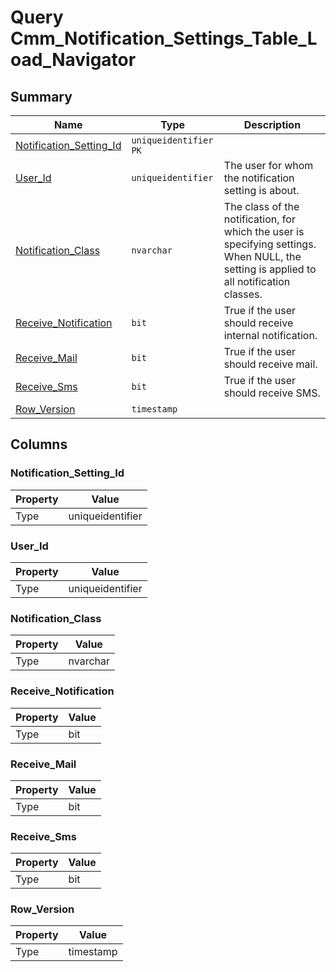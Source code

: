 # Query Cmm_Notification_Settings_Table_Load_Navigator


## Summary

| Name | Type | Description |
| - | - | --- |
|[Notification_Setting_Id](#notification_setting_id)|`uniqueidentifier` `PK`||
|[User_Id](#user_id)|`uniqueidentifier` |The user for whom the notification setting is about.|
|[Notification_Class](#notification_class)|`nvarchar` |The class of the notification, for which the user is specifying settings. When NULL, the setting is applied to all notification classes.|
|[Receive_Notification](#receive_notification)|`bit` |True if the user should receive internal notification.|
|[Receive_Mail](#receive_mail)|`bit` |True if the user should receive mail.|
|[Receive_Sms](#receive_sms)|`bit` |True if the user should receive SMS.|
|[Row_Version](#row_version)|`timestamp` ||

## Columns

### Notification_Setting_Id

| Property | Value |
| - | - |
|Type|uniqueidentifier|

### User_Id

| Property | Value |
| - | - |
|Type|uniqueidentifier|

### Notification_Class

| Property | Value |
| - | - |
|Type|nvarchar|

### Receive_Notification

| Property | Value |
| - | - |
|Type|bit|

### Receive_Mail

| Property | Value |
| - | - |
|Type|bit|

### Receive_Sms

| Property | Value |
| - | - |
|Type|bit|

### Row_Version

| Property | Value |
| - | - |
|Type|timestamp|


